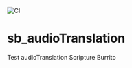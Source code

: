 ![CI](https://github.com/bible-technology/sb_audioTranslation/workflows/CI/badge.svg?branch=master)


# sb_audioTranslation

Test audioTranslation Scripture Burrito
